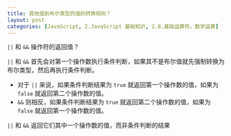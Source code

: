 ```yaml
---
title: 其他值到布尔类型的值的转换规则？
layout: post
categories: [JavaScript, 2.JavaScript 基础知识, 2.8.基础运算符，数学运算]
---
```


`||` 和 `&&` 操作符的返回值？

`||` 和 `&&` 首先会对第一个操作数执行条件判断，如果其不是布尔值就先强制转换为布尔类型，然后再执行条件判断。

- 对于 `||` 来说，如果条件判断结果为 `true` 就返回第一个操作数的值，如果为 `false` 就返回第二个操作数的值。
- `&&` 则相反，如果条件判断结果为 `true` 就返回第二个操作数的值，如果为 `false` 就返回第一个操作数的值。

`||` 和 `&&` 返回它们其中一个操作数的值，而非条件判断的结果
